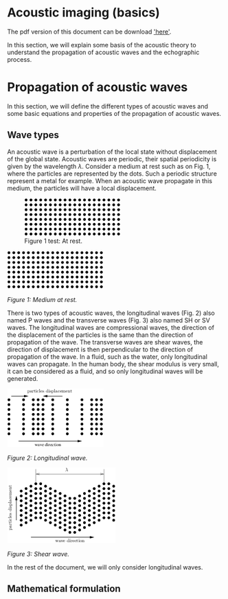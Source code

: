 # Acoustic imaging (basics) 

The pdf version of this document can be download ['here'](./acoustic_imaging_src/acoustic.pdf).

In this section, we will explain some basis of the acoustic theory to understand the propagation of acoustic waves and the echographic process.

Propagation of acoustic waves
=============================

In this section, we will define the different types of acoustic waves and some basic equations and properties of the propagation of acoustic waves.

Wave types
----------

An acoustic wave is a perturbation of the local state without displacement of the global state. Acoustic waves are periodic, their spatial periodicity is given by the wavelength *λ*. Consider a medium at rest such as on Fig. 1, where the particles are represented by the dots. Such a periodic structure represent a metal for example. When an acoustic wave propagate in this medium, the particles will have a local displacement.

<figure>
  <img src="./acoustic_imaging_src/image/at_rest.png" alt="" />
  <figcaption> Figure 1 test: At rest. </figcaption>
</figure>

 ![Medium at rest.<span data-label="fig:at_rest"></span>]

 *Figure 1: Medium at rest.*

There is two types of acoustic waves, the longitudinal waves (Fig. 2) also named P waves and the transverse waves (Fig. 3) also named SH or SV waves. The longitudinal waves are compressional waves, the direction of the displacement of the particles is the same than the direction of propagation of the wave. The transverse waves are shear waves, the direction of displacement is then perpendicular to the direction of propagation of the wave. In a fluid, such as the water, only longitudinal waves can propagate. In the human body, the shear modulus is very small, it can be considered as a fluid, and so only longitudinal waves will be generated.

 ![Longitudinal wave.<span data-label="fig:Pwave"></span>]

 *Figure 2: Longitudinal wave.*

  [Medium at rest.<span data-label="fig:at_rest"></span>]: ./acoustic_imaging_src/image/at_rest.png "fig:"
  [Longitudinal wave.<span data-label="fig:Pwave"></span>]: ./acoustic_imaging_src/image/Pwave.png "fig:"

 ![Shear wave.<span data-label="fig:Swave"></span>]

 *Figure 3: Shear wave.*

In the rest of the document, we will only consider longitudinal waves.

  [Shear wave.<span data-label="fig:Swave"></span>]: ./acoustic_imaging_src/image/Swave.png "fig:"

Mathematical formulation
------------------------

